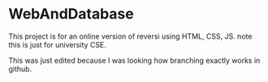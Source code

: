 # WebAndDatabase
This project is for an online version of reversi using HTML, CSS, JS. note this is just for university CSE.


This was just edited because I was looking how branching exactly works in github.
